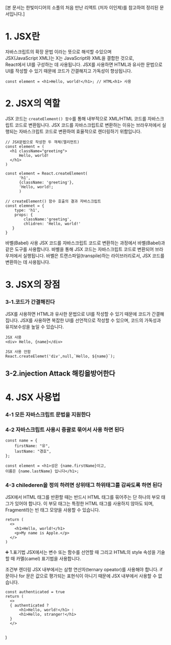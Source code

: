 [본 문서는 한빛미디어의 소플의 처음 만난 리액트 (저자 이인제)를 참고하여 정리된 문서입니다.]
# 1. JSX란
자바스크립트의 확장 문법 이라는 뜻으로 해석할 수있으며<br>
JSX(JavaScript XML)는 X는 JavaScript와 XML을 결합한 것으로,<br> React에서 UI를 구성하는 데 사용됩니다. 
JSX를 사용하면 HTML과 유사한 문법으로 UI를 작성할 수 있기 때문에 코드가 간결해지고 가독성이 향상됩니다.
```
const element = <h1>Hello, world!</h1>; // HTML<h1> 사용
```

# 2. JSX의 역할
JSX 코드는 `createElement() 함수`를 통해 내부적으로 XML/HTML 코드를 자바스크립트 코드로 변환됩니다. 
JSX 코드를 자바스크립트로 변환하는 이유는 브라우저에서 실행되는 자바스크립트 코드로 변환하여 효율적으로 렌더링하기 위함입니다.
```
// JSX문법으로 작성한 두 객체(엘리먼트)
const element = (
  <h1 className="greeting">
      Hello, world!
  </h1>
)  

const element = React.createElement(
      'h1',
      {className: 'greeting'},
      'Hello, world!;
      )
```

```
// createElement() 함수 호출의 결과 자바스크립트 
const elemnet = {
    type: 'h1',
    props: {
        className:'greeting',
        chlidren: 'Hello, world!'
   }
}   
```

바벨(Babel) 사용
JSX 코드를 자바스크립트 코드로 변환하는 과정에서 바벨(Babel)과 같은 도구를 사용합니다. 
바벨을 통해 JSX 코드는 자바스크립트 코드로 변환되어 브라우저에서 실행됩니다. 바벨은 트랜스파일(transpile)하는 라이브러리로서, JSX 코드를 변환하는 데 사용됩니다.

# 3. JSX의 장점
### 3-1.코드가 간결해진다
JSX를 사용하면 HTML과 유사한 문법으로 UI를 작성할 수 있기 때문에 코드가 간결해집니다. 
JSX를 사용하면 복잡한 UI를 선언적으로 작성할 수 있으며, 코드의 가독성과 유지보수성을 높일 수 있습니다.
```
JSX 사용
<div> Hello, {name}</div>

JSX 사용 안함
React.createElemet('div',null,`Hello, ${name}`);
```

## 3-2.injection Attack 해킹을방어한다
# 4. JSX 사용법 
### 4-1 모든 자바스크립트 문법을 지원한다
### 4-2 자바스크립트 사용시 중괄로 묶어서 사용 하면 된다
```
const name = {
    firstName: "유",
    lastName: "경호",
};

const element = <h1>성은 {name.firstName}이고,
이름은 {name.lastName} 입니다</h1>;
```
### 4-3 chilederen을 정의 하려면 상위태그 하위태그를 감싸도록 하면 된다
JSX에서 HTML 태그를 반환할 때는 반드시 HTML 태그를 묶어주는 단 하나의 부모 태그가 있어야 합니다. 
이 부모 태그는 특정한 HTML 태그를 사용하지 않아도 되며, Fragment라는 빈 태그 모양을 사용할 수 있습니다.
```
return (
  <>
    <h1>Hello, world!</h1>
    <p>My name is Apple.</p>
  </>
)
```
➕
1.표기법
JSX에서는 변수 또는 함수를 선언할 때 그리고 HTML의 style 속성을 기술할 때 카멜(camel) 표기법을 사용합니다. 

조건부 렌더링
JSX 내부에서는 삼항 연산자(ternary opeator)를 사용해야 합니다. if 문이나 for 문은 값으로 평가되는 표현식이 아니기 때문에 JSX 내부에서 사용할 수 없습니다.
```
const authenticated = true
return (
  <> 
  { authenticated ? 
      <h1>Hello, world!</h1> : 
      <h1>Hello, stranger!</h1>
  } 
  </>
  
  ```
)
